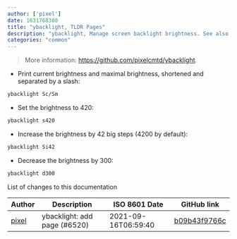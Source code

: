```yaml
---
author: ['pixel']
date: 1631768380
title: "ybacklight, TLDR Pages"
description: "ybacklight, Manage screen backlight brightness. See also `xbacklight`."
categories: "common"
---
```

> More information: <https://github.com/pixelcmtd/ybacklight>.

- Print current brightness and maximal brightness, shortened and separated by a slash:

```bash
ybacklight Sc/Sm
```

- Set the brightness to 420:

```bash
ybacklight s420
```

- Increase the brightness by 42 big steps (4200 by default):

```bash
ybacklight Si42
```

- Decrease the brightness by 300:

```bash
ybacklight d300
```
List of changes to this documentation


Author | Description | ISO 8601 Date | GitHub link
------|-----|-----|-----
[pixel](mailto:35269695+pixelcmtd@users.noreply.github.com) | ybacklight: add page (#6520) | 2021-09-16T06:59:40 | [b09b43f9766c](https://github.com/tldr-pages/tldr/commit/b09b43f9766c7d7f14e2b3dc4744c166470b81e0)

